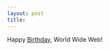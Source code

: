 ```yaml
---
layout: post
title: 
---
```


Happy <a href="http://slashdot.org/article.pl?sid=01/05/16/1755239&#38;mode=thread">Birthday</a>, World Wide Web!
